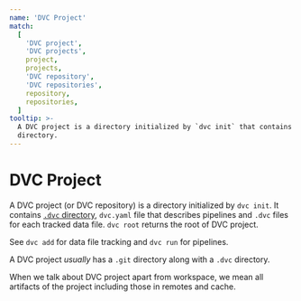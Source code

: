 ```yaml
---
name: 'DVC Project'
match:
  [
    'DVC project',
    'DVC projects',
    project,
    projects,
    'DVC repository',
    'DVC repositories',
    repository,
    repositories,
  ]
tooltip: >-
  A DVC project is a directory initialized by `dvc init` that contains a `.dvc`
  directory.
---
```


# DVC Project

A DVC project (or DVC repository) is a directory initialized by `dvc init`. It
contains [`.dvc` directory](/doc/user-guide/project-structure/internal-files),
`dvc.yaml` file that describes <abbr>pipelines</abbr> and `.dvc` files for each
tracked data file. `dvc root` returns the root of DVC project.

See `dvc add` for data file tracking and `dvc run` for pipelines.

A DVC project _usually_ has a `.git` directory along with a `.dvc` directory.

When we talk about DVC project apart from <abbr>workspace</abbr>, we mean all
artifacts of the project including those in <abbr>remotes</abbr> and
<abbr>cache</abbr>.
